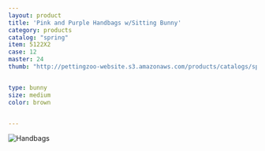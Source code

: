 ```yaml
---
layout: product
title: 'Pink and Purple Handbags w/Sitting Bunny'
category: products
catalog: "spring"
item: 5122X2
case: 12
master: 24
thumb: "http://pettingzoo-website.s3.amazonaws.com/products/catalogs/spring/Easter_Bunnys_Outside_Purse.png"


type: bunny
size: medium
color: brown


---
```


![Handbags](http://pettingzoo-website.s3.amazonaws.com/products/catalogs/spring/Easter_Bunnys_Outside_Purse.png)